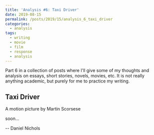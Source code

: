 ```yaml
---
title: 'Analysis #6: Taxi Driver'
date: 2019-08-15
permalink: /posts/2019/15/analysis_6_taxi_driver
categories:
  - analysis
tags:
  - writing
  - movie
  - film
  - response
  - analysis
---
```


Part 6 in a collection of posts where I'll give some of my thoughts and analysis on essays, short stories, novels, movies, etc. It is not really anything academic, but purely for me to practice my writing.

Taxi Driver
------------------------------
A motion picture by Martin Scorsese


soon...


-- Daniel Nichols
